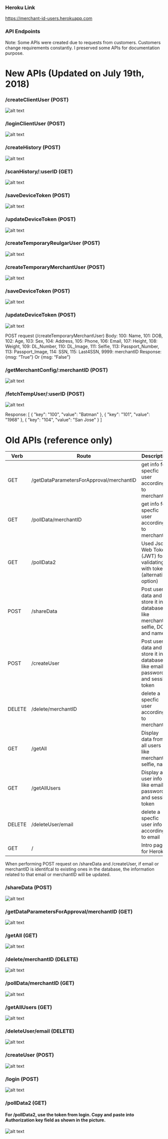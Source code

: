 ### Heroku Link 

https://merchant-id-users.herokuapp.com


### API Endpoints 

Note: Some APIs were created due to requests from customers. Customers change requirements constantly. 
I preserved some APIs for documentation purpose. 

# New APIs (Updated on July 19th, 2018)

### /createClientUser (POST)
![alt text](Pictures/createClientUser.png "Description goes here")

### /loginClientUser (POST)
![alt text](Pictures/loginClientUser.png "Description goes here")

### /createHistory (POST)
![alt text](Pictures/createHistory.png "Description goes here")

### /scanHistory/:userID (GET)
![alt text](Pictures/scanHistory.png "Description goes here")

### /saveDeviceToken (POST)
![alt text](Pictures/saveDeviceToken.png "Description goes here")

### /updateDeviceToken (POST)
![alt text](Pictures/updateDeviceToken.png "Description goes here")

### /createTemporaryReulgarUser (POST)
![alt text](Pictures/createTemporaryRegularUser.png "Description goes here")

### /createTemporaryMerchantUser (POST)
![alt text](Pictures/createTemporaryMerchantUser.png "Description goes here")

### /saveDeviceToken (POST)
![alt text](Pictures/saveDeviceToken.png "Description goes here")

### /updateDeviceToken (POST)
![alt text](Pictures/updateDeviceToken.png "Description goes here")


POST request (/createTemporaryMerchantUser)
Body:
        100: Name,
        101: DOB,
        102: Age,
        103: Sex,
        104: Address,
        105: Phone,
        106: Email,
        107: Height,
        108: Weight,
        109: DL_Number,
        110: DL_Image,
        111: Selfie,
        113: Passport_Number,
        113: Passport_Image,
        114: SSN,
        115: Last4SSN,
        9999: merchantID
Response:
        {msg: “True”}
        Or {msg: “False”}
        
### /getMerchantConfig/:merchantID (POST)
![alt text](Pictures/getMerchantConfig.png "Description goes here")

### /fetchTempUser/:userID (POST)
![alt text](Pictures/fetchTempUser.png "Description goes here")

Response: 
[
    {
    "key": "100",
    "value": "Batman"
    },
    {
    "key": "101",
    "value": "1968"
    },
    {
    "key": "104",
    "value": "San Jose"
    }
]


# Old APIs (reference only)

| Verb  | Route  | Description  |
| ------------ | ------------ | ------------ |
| GET  | /getDataParametersForApproval/merchantID  |  get info for specfic user according to merchantID  |
| GET  | /pollData/merchantID  | get info for specfic user according to merchantID  |
| GET  | /pollData2 | Used Json Web Token (JWT) for validating with token (alternative option)  |
| POST | /shareData  | Post user data and store it in database like merchantID, selfie, DOB and name  |
| POST | /createUser  | Post user data and store it in database like email, password and session token  |
| DELETE  | /delete/merchantID  | delete a specfic user according to merchantID   |
| GET  | /getAll  | Display data from all users like merchantID, selfie, name |
| GET  | /getAllUsers  | Display all user info like email, password and session token |
| DELETE  | /deleteUser/email  | delete a specfic user info according to email  |
| GET  | /  | Intro page for Heroku  |


When performing POST request on /shareData and /createUser, if email or merchantID is identifcal to existing ones in the database, the information related to that email or merchantID will be updated. 


### /shareData (POST)
![alt text](Pictures/POST.png "Description goes here")

### /getDataParametersForApproval/merchantID (GET)
![alt text](Pictures/getDataParametersForApproval.png "Description goes here")

### /getAll (GET)
![alt text](Pictures/getAll.png "Description goes here")

### /delete/merchantID (DELETE)
![alt text](Pictures/delete.png "Description goes here")

### /pollData/merchantID (GET)
![alt text](Pictures/pollData.png "Description goes here")

### /getAllUsers  (GET)
![alt text](Pictures/getAllUsers.png "Description goes here")

### /deleteUser/email  (DELETE)
![alt text](Pictures/getAllUsers.png "Description goes here")



### /createUser (POST)
![alt text](Pictures/createUser.png "Description goes here")

### /login (POST)
![alt text](Pictures/login.png "Description goes here")

### /pollData2  (GET)

#### For /pollData2, use the token from login. Copy and paste into Authorization key field as shown in the picture.

![alt text](Pictures/pollData2.png "Description goes here")













